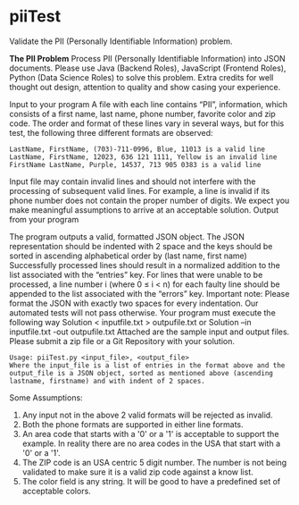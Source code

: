 # piiTest
Validate the PII (Personally Identifiable Information) problem.

**The PII Problem** 
Process PII (Personally Identifiable Information) into JSON documents. Please use Java (Backend Roles), JavaScript (Frontend Roles), Python (Data Science Roles) to solve this problem. Extra credits for well thought out design, attention to quality and show casing your experience.

Input to your program 
A file with each line contains “PII”, information, which consists of a first name, last name, phone number, favorite color and zip code. The order and format of these lines vary in several ways, but for this test, the following three different formats are observed: 
    
    LastName, FirstName, (703)-711-0996, Blue, 11013 is a valid line
    LastName, FirstName, 12023, 636 121 1111, Yellow is an invalid line
    FirstName LastName, Purple, 14537, 713 905 0383 is a valid line

Input file may contain invalid lines and should not interfere with the processing of subsequent valid lines. For example, a line is invalid if its phone number does not contain the proper number of digits. We expect you make meaningful assumptions to arrive at an acceptable solution. 
Output from your program

The program outputs a valid, formatted JSON object. The JSON representation should be indented with 2 space and the keys should be sorted in ascending alphabetical order by (last name, first name) 
Successfully processed lines should result in a normalized addition to the list associated with the “entries” key. For lines that were unable to be processed, a line number i (where 0 ≤ i < n) for each faulty line should be appended to the list associated with the “errors” key. 
Important note: Please format the JSON with exactly two spaces for every indentation. Our automated tests will not pass otherwise. Your program must execute the following way 
Solution < inputfile.txt > outpufile.txt or Solution –in inputfile.txt -out outpufile.txt Attached are the sample input and output files. Please submit a zip file or a Git Repository with your solution. 

    Usage: piiTest.py <input_file>, <output_file>
    Where the input_file is a list of entries in the format above and the output_file is a JSON object, sorted as mentioned above (ascending lastname, firstname) and with indent of 2 spaces.

Some Assumptions:
1. Any input not in the above 2 valid formats will be rejected as invalid.
2. Both the phone formats are supported in either line formats.
3. An area code that starts with a '0' or a '1' is acceptable to support the example. In reality there are no area codes in the USA that start with a '0' or a '1'.
4. The ZIP code is an USA centric 5 digit number. The number is not being validated to make sure it is a valid zip code against a know list.
5. The color field is any string. It will be good to have a predefined set of acceptable colors.
